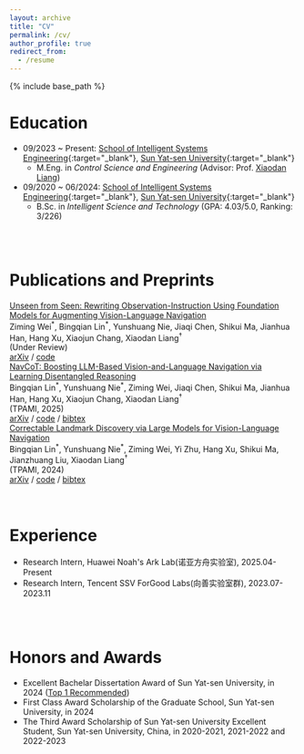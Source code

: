 ```yaml
---
layout: archive
title: "CV"
permalink: /cv/
author_profile: true
redirect_from:
  - /resume
---
```


{% include base_path %}
<br/>

# Education

- 09/2023 ~ Present: [School of Intelligent Systems Engineering](https://ise.sysu.edu.cn/ "APMA, Brown"){:target="_blank"}, [Sun Yat-sen University](https://www.sysu.edu.cn/ "Brown"){:target="_blank"}
  - M.Eng. in *Control Science and Engineering* (Advisor: Prof. [Xiaodan Liang](https://scholar.google.com/citations?user=voxznZAAAAAJ&hl))
- 09/2020 ~ 06/2024: [School of Intelligent Systems Engineering](https://ise.sysu.edu.cn/ "SCGY, USTC"){:target="_blank"}, [Sun Yat-sen University](https://www.sysu.edu.cn/ "USTC"){:target="_blank"}
  - B.Sc. in *Intelligent Science and Technology* (GPA: 4.03/5.0, Ranking: 3/226)

<br/>
<br/>

# Publications and Preprints

<div class="publication row clearfix">
    <div class="row-text">
        <a class="publication-title bold" href="https://arxiv.org/abs/2503.18065">Unseen from Seen: Rewriting Observation-Instruction Using Foundation Models for Augmenting Vision-Language Navigation</a><br/>
        <span class="bold">Ziming Wei</span><sup title="Equal Contribution">*</sup>, Bingqian Lin<sup title="Equal Contribution">*</sup>, Yunshuang Nie, Jiaqi Chen, Shikui Ma, Jianhua Han, Hang Xu, Xiaojun Chang, Xiaodan Liang<sup title="Corresponding Author">&dagger;</sup><br/>
        <!-- <span class="italic">TNNLS</span>, 2025<br/> -->
        <span class="italic">(Under Review</span>)<br/>
        <a class="btn btn-red" href="https://arxiv.org/abs/2503.18065">arXiv</a> / <a class="btn" href="https://github.com/SaDil13/VLN-RAM">code</a>
         <!-- / <a class="btn btn-dark" href="google scholar website">bibtex</a> -->
    </div>
</div>

<div class="publication row clearfix">
    <div class="row-text">
        <a class="publication-title bold" href="https://arxiv.org/abs/2403.07376">NavCoT: Boosting LLM-Based Vision-and-Language Navigation via Learning Disentangled Reasoning</a><br/>
        <span class="bold">Bingqian Lin</span><sup title="Equal Contribution">*</sup>, Yunshuang Nie<sup title="Equal Contribution">*</sup>, Ziming Wei, Jiaqi Chen, Shikui Ma, Jianhua Han, Hang Xu, Xiaojun Chang, Xiaodan Liang<sup title="Corresponding Author">&dagger;</sup><br/>
        <span class="italic">(TPAMI</span>, 2025)<br/>
        <a class="btn btn-red" href="https://arxiv.org/abs/2403.07376">arXiv</a> / <a class="btn" href="https://github.com/expectorlin/NavCoT">code</a> / <a class="btn btn-dark" href="https://scholar.googleusercontent.com/scholar.bib?q=info:4eMBD5Yhe-kJ:scholar.google.com/&output=citation&scisdr=ClFwuykLEMfL2NuBElg:AFWwaeYAAAAAZn-HCli5EWPUUsvz76wDLMbWjvw&scisig=AFWwaeYAAAAAZn-HClJR8L5hT8rfLMtHijkmTAw&scisf=4&ct=citation&cd=-1&hl=zh-CN">bibtex</a>
    </div>
</div>

<div class="publication row clearfix">
    <div class="row-text">
        <a class="publication-title bold" href="https://arxiv.org/abs/2405.18721">Correctable Landmark Discovery via Large Models for Vision-Language Navigation</a><br/>
        <span class="bold">Bingqian Lin</span><sup title="Equal Contribution">*</sup>, Yunshuang Nie<sup title="Equal Contribution">*</sup>, Ziming Wei, Yi Zhu, Hang Xu, Shikui Ma, Jianzhuang Liu, Xiaodan Liang<sup title="Corresponding Author">&dagger;</sup><br/>
        <span class="italic">(TPAMI</span>, 2024)<br/>
        <a class="btn btn-red" href="https://arxiv.org/abs/2405.18721">arXiv</a> / <a class="btn" href="https://github.com/expectorlin/CONSOLE">code</a> / <a class="btn" href="https://scholar.googleusercontent.com/scholar.bib?q=info:aawz8As7-isJ:scholar.google.com/&output=citation&scisdr=ClFwuykLEMfL2NuDsYU:AFWwaeYAAAAAZn-FqYWKr6syabehBLI4bnvP60M&scisig=AFWwaeYAAAAAZn-FqdvwYHbg-gzrdzg3XjfXGqY&scisf=4&ct=citation&cd=-1&hl=zh-CN">bibtex</a> 
    </div>
</div>

<br/>
<br/>

# Experience

- Research Intern, Huawei Noah's Ark Lab(诺亚方舟实验室), 2025.04-Present
- Research Intern, Tencent SSV ForGood Labs(向善实验室群), 2023.07-2023.11

<br/>
<br/>

# Honors and Awards

- Excellent Bachelar Dissertation Award of Sun Yat-sen University, in 2024 ([Top 1 Recommended](https://ise.sysu.edu.cn/teach/teach02/1415767.htm))
- First Class Award Scholarship of the Graduate School, Sun Yat-sen University, in 2024
- The Third Award Scholarship of Sun Yat-sen University Excellent Student, Sun Yat-sen University, China, in 2020-2021, 2021-2022 and 2022-2023
